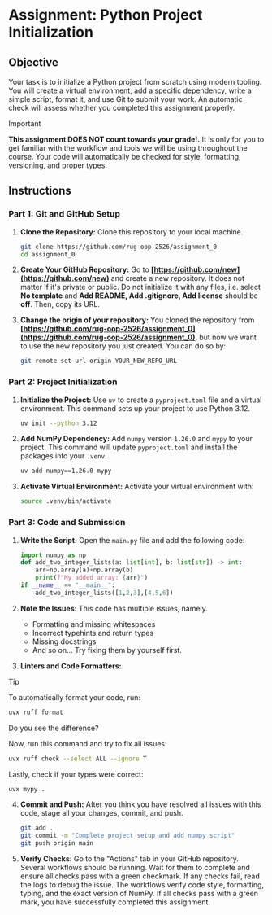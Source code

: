 # Assignment: Python Project Initialization

## Objective
Your task is to initialize a Python project from scratch using modern tooling. You will create a virtual environment, add a specific dependency, write a simple script, format it, and use Git to submit your work. An automatic check will assess whether you completed this assignment properly.


> [!IMPORTANT]
> **This assignment DOES NOT count towards your grade!.** 
> It is only for you to get familiar with the workflow and tools we will be using throughout the course. Your code will automatically be checked for style, formatting, versioning, and proper types.

## Instructions

### Part 1: Git and GitHub Setup

1.  **Clone the Repository:** Clone this repository to your local machine.
    ```bash
    git clone https://github.com/rug-oop-2526/assignment_0
    cd assignment_0
    ```

2.  **Create Your GitHub Repository:** Go to **[https://github.com/new](https://github.com/new)** and create a new repository. It does not matter if it's private or public. Do not initialize it with any files, i.e. select __No template__ and __Add README, Add .gitignore, Add license__ should be __off__. Then, copy its URL.

3.  **Change the origin of your repository:** You cloned the repository from **[https://github.com/rug-oop-2526/assignment_0](https://github.com/rug-oop-2526/assignment_0)**, but now we want to use the new repository you just created. You can do so by:
    ```bash
    git remote set-url origin YOUR_NEW_REPO_URL
    ```

### Part 2: Project Initialization

1.  **Initialize the Project:** Use `uv` to create a `pyproject.toml` file and a virtual environment. This command sets up your project to use Python 3.12.
    ```bash
    uv init --python 3.12
    ```

2.  **Add NumPy Dependency:** Add `numpy` version `1.26.0` and `mypy` to your project. This command will update `pyproject.toml` and install the packages into your `.venv`.
    ```bash
    uv add numpy==1.26.0 mypy
    ```

3. **Activate Virtual Environment:** Activate your virtual environment with:
    ```bash
    source .venv/bin/activate
    ```

### Part 3: Code and Submission
1.  **Write the Script:** Open the `main.py` file and add the following code:
    ```python
    import numpy as np
    def add_two_integer_lists(a: list[int], b: list[str]) -> int:
        arr=np.array(a)+np.array(b)
        print(f"My added array: {arr}")
    if __name__ == "__main__":
        add_two_integer_lists([1,2,3],[4,5,6])
    ```

2. **Note the Issues:** This code has multiple issues, namely.
    - Formatting and missing whitespaces
    - Incorrect typehints and return types
    - Missing docstrings
    - And so on... Try fixing them by yourself first.

3. **Linters and Code Formatters:** 

> [!TIP]
> To automatically format your code, run:
>   ```bash
>   uvx ruff format
>   ```

Do you see the difference?

Now, run this command and try to fix all issues:
```bash
uvx ruff check --select ALL --ignore T
```

Lastly, check if your types were correct:
```bash
uvx mypy .
```

4.  **Commit and Push:** After you think you have resolved all issues with this code, stage all your changes, commit, and push.
    ```bash
    git add .
    git commit -m "Complete project setup and add numpy script"
    git push origin main
    ```

5.  **Verify Checks:** Go to the "Actions" tab in your GitHub repository. Several workflows should be running. Wait for them to complete and ensure all checks pass with a green checkmark. If any checks fail, read the logs to debug the issue. The workflows verify code style, formatting, typing, and the exact version of NumPy. If all checks pass with a green mark, you have successfully completed this assignment.


